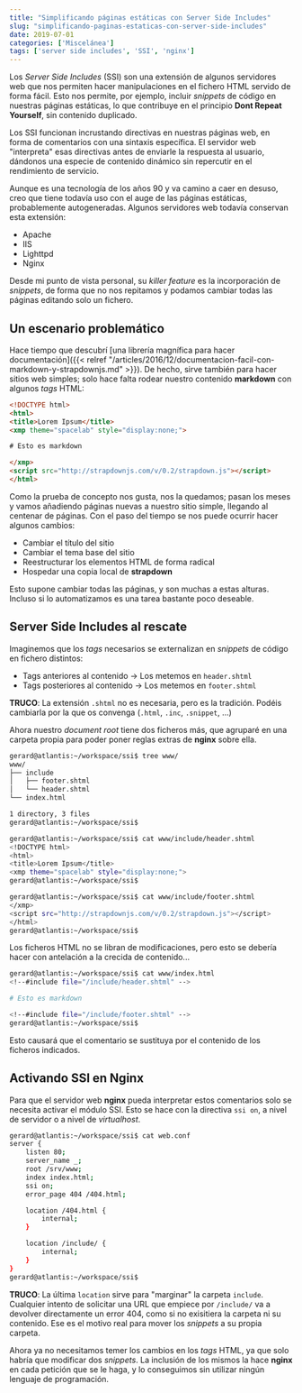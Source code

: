 ```yaml
---
title: "Simplificando páginas estáticas con Server Side Includes"
slug: "simplificando-paginas-estaticas-con-server-side-includes"
date: 2019-07-01
categories: ['Miscelánea']
tags: ['server side includes', 'SSI', 'nginx']
---
```


Los *Server Side Includes* (SSI) son una extensión de algunos servidores web que nos permiten hacer manipulaciones en el fichero HTML servido de forma fácil. Esto nos permite, por ejemplo, incluir *snippets* de código en nuestras páginas estáticas, lo que contribuye en el principio **Dont Repeat Yourself**, sin contenido duplicado.<!--more-->

Los SSI funcionan incrustando directivas en nuestras páginas web, en forma de comentarios con una sintaxis específica. El servidor web "interpreta" esas directivas antes de enviarle la respuesta al usuario, dándonos una especie de contenido dinámico sin repercutir en el rendimiento de servicio.

Aunque es una tecnología de los años 90 y va camino a caer en desuso, creo que tiene todavía uso con el auge de las páginas estáticas, probablemente autogeneradas. Algunos servidores web todavía conservan esta extensión:

* Apache
* IIS
* Lighttpd
* Nginx

Desde mi punto de vista personal, su *killer feature* es la incorporación de *snippets*, de forma que no nos repitamos y podamos cambiar todas las páginas editando solo un fichero.

## Un escenario problemático

Hace tiempo que descubrí [una librería magnífica para hacer documentación]({{< relref "/articles/2016/12/documentacion-facil-con-markdown-y-strapdownjs.md" >}}). De hecho, sirve también para hacer sitios web simples; solo hace falta rodear nuestro contenido **markdown** con algunos *tags* HTML:

```html
<!DOCTYPE html>
<html>
<title>Lorem Ipsum</title>
<xmp theme="spacelab" style="display:none;">

# Esto es markdown

</xmp>
<script src="http://strapdownjs.com/v/0.2/strapdown.js"></script>
</html>
```

Como la prueba de concepto nos gusta, nos la quedamos; pasan los meses y vamos añadiendo páginas nuevas a nuestro sitio simple, llegando al centenar de páginas. Con el paso del tiempo se nos puede ocurrir hacer algunos cambios:

* Cambiar el título del sitio
* Cambiar el tema base del sitio
* Reestructurar los elementos HTML de forma radical
* Hospedar una copia local de **strapdown**

Esto supone cambiar todas las páginas, y son muchas a estas alturas. Incluso si lo automatizamos es una tarea bastante poco deseable.

## Server Side Includes al rescate

Imaginemos que los *tags* necesarios se externalizan en *snippets* de código en fichero distintos:

* Tags anteriores al contenido &rarr; Los metemos en `header.shtml`
* Tags posteriores al contenido &rarr; Los metemos en `footer.shtml`

**TRUCO**: La extensión `.shtml` no es necesaria, pero es la tradición. Podéis cambiarla por la que os convenga (`.html`, `.inc`, `.snippet`, ...)

Ahora nuestro *document root* tiene dos ficheros más, que agruparé en una carpeta propia para poder poner reglas extras de **nginx** sobre ella.

```bash
gerard@atlantis:~/workspace/ssi$ tree www/
www/
├── include
│   ├── footer.shtml
│   └── header.shtml
└── index.html

1 directory, 3 files
gerard@atlantis:~/workspace/ssi$ 
```

```bash
gerard@atlantis:~/workspace/ssi$ cat www/include/header.shtml 
<!DOCTYPE html>
<html>
<title>Lorem Ipsum</title>
<xmp theme="spacelab" style="display:none;">
gerard@atlantis:~/workspace/ssi$ 
```

```bash
gerard@atlantis:~/workspace/ssi$ cat www/include/footer.shtml 
</xmp>
<script src="http://strapdownjs.com/v/0.2/strapdown.js"></script>
</html>
gerard@atlantis:~/workspace/ssi$ 
```

Los ficheros HTML no se libran de modificaciones, pero esto se debería hacer con antelación a la crecida de contenido...

```bash
gerard@atlantis:~/workspace/ssi$ cat www/index.html 
<!--#include file="/include/header.shtml" -->

# Esto es markdown

<!--#include file="/include/footer.shtml" -->
gerard@atlantis:~/workspace/ssi$ 
```

Esto causará que el comentario se sustituya por el contenido de los ficheros indicados.

## Activando SSI en Nginx

Para que el servidor web **nginx** pueda interpretar estos comentarios solo se necesita activar el módulo SSI. Esto se hace con la directiva `ssi on`, a nivel de servidor o a nivel de *virtualhost*.

```bash
gerard@atlantis:~/workspace/ssi$ cat web.conf 
server {
    listen 80;
    server_name _;
    root /srv/www;
    index index.html;
    ssi on;
    error_page 404 /404.html;

    location /404.html {
        internal;
    }

    location /include/ {
        internal;
    }
}
gerard@atlantis:~/workspace/ssi$ 
```

**TRUCO**: La última `location` sirve para "marginar" la carpeta `include`. Cualquier intento de solicitar una URL que empiece por `/include/` va a devolver directamente un error 404, como si no exisitiera la carpeta ni su contenido. Ese es el motivo real para mover los *snippets* a su propia carpeta.

Ahora ya no necesitamos temer los cambios en los *tags* HTML, ya que solo habría que modificar dos *snippets*. La inclusión de los mismos la hace **nginx** en cada petición que se le haga, y lo conseguimos sin utilizar ningún lenguaje de programación.
